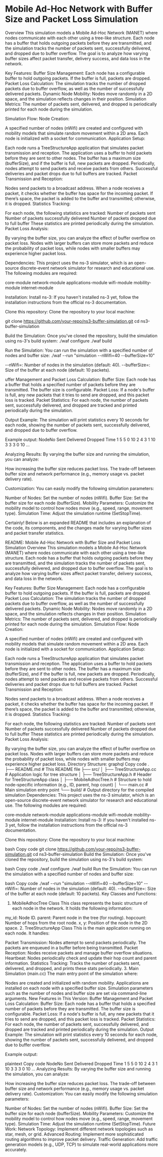 # Mobile Ad-Hoc Network with Buffer Size and Packet Loss Simulation
Overview
This simulation models a Mobile Ad-Hoc Network (MANET) where nodes communicate with each other using a tree-like structure. Each node has a buffer that holds outgoing packets before they are transmitted, and the simulation tracks the number of packets sent, successfully delivered, and dropped due to buffer overflow. The goal is to analyze how varying buffer sizes affect packet transfer, delivery success, and data loss in the network.

Key Features:
Buffer Size Management: Each node has a configurable buffer to hold outgoing packets. If the buffer is full, packets are dropped.
Packet Loss Calculation: The simulation tracks the number of dropped packets due to buffer overflow, as well as the number of successfully delivered packets.
Dynamic Node Mobility: Nodes move randomly in a 2D space, and the simulation reflects changes in their position.
Simulation Metrics: The number of packets sent, delivered, and dropped is periodically printed for each node during the simulation.

Simulation Flow:
Node Creation:

A specified number of nodes (nWifi) are created and configured with mobility models that simulate random movement within a 2D area.
Each node is initialized with a socket for communication.
Application Setup:

Each node runs a TreeStructureApp application that simulates packet transmission and reception. The application uses a buffer to hold packets before they are sent to other nodes.
The buffer has a maximum size (bufferSize), and if the buffer is full, new packets are dropped.
Periodically, nodes attempt to send packets and receive packets from others. Successful deliveries and packet drops due to full buffers are tracked.
Packet Transmission and Reception:

Nodes send packets to a broadcast address. When a node receives a packet, it checks whether the buffer has space for the incoming packet. If there’s space, the packet is added to the buffer and transmitted; otherwise, it is dropped.
Statistics Tracking:

For each node, the following statistics are tracked:
Number of packets sent
Number of packets successfully delivered
Number of packets dropped due to full buffer
These statistics are printed periodically during the simulation.
Packet Loss Analysis:

By varying the buffer size, you can analyze the effect of buffer overflow on packet loss. Nodes with larger buffers can store more packets and reduce the probability of packet loss, while nodes with smaller buffers may experience higher packet loss.

Dependencies:
This project uses the ns-3 simulator, which is an open-source discrete-event network simulator for research and educational use. The following modules are required:

core-module
network-module
applications-module
wifi-module
mobility-module
internet-module

Installation:
Install ns-3: If you haven't installed ns-3 yet, follow the installation instructions from the official ns-3 documentation.

Clone this repository: Clone the repository to your local machine:

git clone https://github.com/your-repo/ns3-buffer-simulation.git
cd ns3-buffer-simulation

Build the Simulation: Once you've cloned the repository, build the simulation using ns-3's build system:
./waf configure
./waf build

Run the Simulation: You can run the simulation with a specified number of nodes and buffer size:
./waf --run "simulation --nWifi=40 --bufferSize=10"

--nWifi=<num>: Number of nodes in the simulation (default: 40).
--bufferSize=<size>: Size of the buffer at each node (default: 10 packets).

uffer Management and Packet Loss Calculation:
Buffer Size: Each node has a buffer that holds a specified number of packets before they are transmitted. The buffer size is configurable.
Packet Loss: If a node's buffer is full, any new packets that it tries to send are dropped, and this packet loss is tracked.
Packet Statistics: For each node, the number of packets sent, successfully delivered, and dropped are tracked and printed periodically during the simulation.

Output Example:
The simulation will print statistics every 10 seconds for each node, showing the number of packets sent, successfully delivered, and dropped due to buffer overflow.

Example output:
NodeNo   Sent    Delivered   Dropped   Time
1        5       5           0         10
2        4       3           1         10
3        3       3           0         10
...

Analyzing Results:
By varying the buffer size and running the simulation, you can analyze:

How increasing the buffer size reduces packet loss.
The trade-off between buffer size and network performance (e.g., memory usage vs. packet delivery rate).

Customization:
You can easily modify the following simulation parameters:

Number of Nodes: Set the number of nodes (nWifi).
Buffer Size: Set the buffer size for each node (bufferSize).
Mobility Parameters: Customize the mobility model to control how nodes move (e.g., speed, range, movement type).
Simulation Time: Adjust the simulation runtime (SetStopTime).


Certainly! Below is an expanded README that includes an explanation of the code, its components, and the changes made for varying buffer sizes and packet transfer statistics.

README: Mobile Ad-Hoc Network with Buffer Size and Packet Loss Simulation
Overview
This simulation models a Mobile Ad-Hoc Network (MANET) where nodes communicate with each other using a tree-like structure. Each node has a buffer that holds outgoing packets before they are transmitted, and the simulation tracks the number of packets sent, successfully delivered, and dropped due to buffer overflow. The goal is to analyze how varying buffer sizes affect packet transfer, delivery success, and data loss in the network.

Key Features:
Buffer Size Management: Each node has a configurable buffer to hold outgoing packets. If the buffer is full, packets are dropped.
Packet Loss Calculation: The simulation tracks the number of dropped packets due to buffer overflow, as well as the number of successfully delivered packets.
Dynamic Node Mobility: Nodes move randomly in a 2D space, and the simulation reflects changes in their position.
Simulation Metrics: The number of packets sent, delivered, and dropped is periodically printed for each node during the simulation.
Simulation Flow:
Node Creation:

A specified number of nodes (nWifi) are created and configured with mobility models that simulate random movement within a 2D area.
Each node is initialized with a socket for communication.
Application Setup:

Each node runs a TreeStructureApp application that simulates packet transmission and reception. The application uses a buffer to hold packets before they are sent to other nodes.
The buffer has a maximum size (bufferSize), and if the buffer is full, new packets are dropped.
Periodically, nodes attempt to send packets and receive packets from others. Successful deliveries and packet drops due to full buffers are tracked.
Packet Transmission and Reception:

Nodes send packets to a broadcast address. When a node receives a packet, it checks whether the buffer has space for the incoming packet. If there’s space, the packet is added to the buffer and transmitted; otherwise, it is dropped.
Statistics Tracking:

For each node, the following statistics are tracked:
Number of packets sent
Number of packets successfully delivered
Number of packets dropped due to full buffer
These statistics are printed periodically during the simulation.
Packet Loss Analysis:

By varying the buffer size, you can analyze the effect of buffer overflow on packet loss. Nodes with larger buffers can store more packets and reduce the probability of packet loss, while nodes with smaller buffers may experience higher packet loss.
Directory Structure:
graphql
Copy code
.
├── README.md                     # This README file
├── src/
│   ├── TreeStructureApp.cc        # Application logic for tree structure
│   ├── TreeStructureApp.h         # Header for TreeStructureApp class
│   ├── MobileAdhocTree.h          # Structure to hold node-specific information (e.g., ID, parent, hop count)
│   └── main.cc                    # Main simulation entry point
└── build/                         # Output directory for the compiled simulation
Dependencies:
This project uses the ns-3 simulator, which is an open-source discrete-event network simulator for research and educational use. The following modules are required:

core-module
network-module
applications-module
wifi-module
mobility-module
internet-module
Installation:
Install ns-3: If you haven't installed ns-3 yet, follow the installation instructions from the official ns-3 documentation.

Clone this repository: Clone the repository to your local machine:

bash
Copy code
git clone https://github.com/your-repo/ns3-buffer-simulation.git
cd ns3-buffer-simulation
Build the Simulation: Once you've cloned the repository, build the simulation using ns-3's build system:

bash
Copy code
./waf configure
./waf build
Run the Simulation: You can run the simulation with a specified number of nodes and buffer size:

bash
Copy code
./waf --run "simulation --nWifi=40 --bufferSize=10"
--nWifi=<num>: Number of nodes in the simulation (default: 40).
--bufferSize=<size>: Size of the buffer at each node (default: 10 packets).
Key Classes and Functions:
1. MobileAdhocTree Class
This class represents the basic structure of each node in the network. It holds the following information:

my_id: Node ID.
parent: Parent node in the tree (for routing).
hopcount: Number of hops from the root node.
x, y: Position of the node in the 2D space.
2. TreeStructureApp Class
This is the main application running on each node. It handles:

Packet Transmission: Nodes attempt to send packets periodically. The packets are enqueued in a buffer before being transmitted.
Packet Reception: Nodes receive packets and manage buffer overflow situations.
Heartbeat: Nodes periodically check and update their hop count and parent information.
Statistics Tracking: Tracks the number of packets sent, delivered, and dropped, and prints these stats periodically.
3. Main Simulation (main.cc)
The main entry point of the simulation where:

Nodes are created and initialized with random mobility.
Applications are installed on each node with a specified buffer size.
Simulation parameters such as the number of nodes and buffer size are set via command-line arguments.
New Features in This Version:
Buffer Management and Packet Loss Calculation:
Buffer Size: Each node has a buffer that holds a specified number of packets before they are transmitted. The buffer size is configurable.
Packet Loss: If a node's buffer is full, any new packets that it tries to send are dropped, and this packet loss is tracked.
Packet Statistics: For each node, the number of packets sent, successfully delivered, and dropped are tracked and printed periodically during the simulation.
Output Example:
The simulation will print statistics every 10 seconds for each node, showing the number of packets sent, successfully delivered, and dropped due to buffer overflow.

Example output:

plaintext
Copy code
NodeNo   Sent    Delivered   Dropped   Time
1        5       5           0         10
2        4       3           1         10
3        3       3           0         10
...
Analyzing Results:
By varying the buffer size and running the simulation, you can analyze:

How increasing the buffer size reduces packet loss.
The trade-off between buffer size and network performance (e.g., memory usage vs. packet delivery rate).
Customization:
You can easily modify the following simulation parameters:

Number of Nodes: Set the number of nodes (nWifi).
Buffer Size: Set the buffer size for each node (bufferSize).
Mobility Parameters: Customize the mobility model to control how nodes move (e.g., speed, range, movement type).
Simulation Time: Adjust the simulation runtime (SetStopTime).
Future Work:
Network Topology: Implement different network topologies such as star, mesh, or grid.
Advanced Routing: Implement more sophisticated routing algorithms to improve packet delivery.
Traffic Generation: Add traffic generation models (e.g., UDP, TCP) to simulate real-world applications more accurately.






